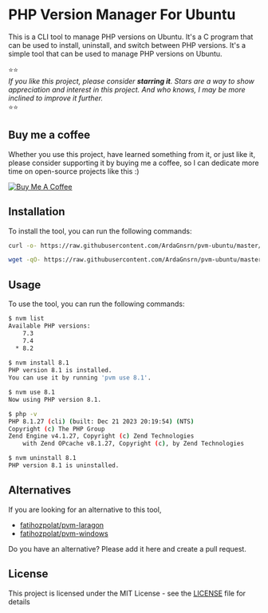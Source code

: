 # PHP Version Manager For Ubuntu

This is a CLI tool to manage PHP versions on Ubuntu. It's a C program that can be used to install, uninstall, and switch between PHP versions. It's a simple tool that can be used to manage PHP versions on Ubuntu.

⭐⭐\
*If you like this project, please consider **starring it**. Stars are a way to show appreciation and interest in this
project. And who knows, I may be more inclined to improve it further.*\
⭐⭐

## Buy me a coffee

Whether you use this project, have learned something from it, or just like it, please consider supporting it by buying
me a coffee, so I can dedicate more time on open-source projects like this :)

<a href="https://www.buymeacoffee.com/ardagnsrn" target="_blank"><img src="https://www.buymeacoffee.com/assets/img/custom_images/orange_img.png" alt="Buy Me A Coffee" style="height: auto !important;width: auto !important;" ></a>

## Installation
To install the tool, you can run the following commands:

```sh
curl -o- https://raw.githubusercontent.com/ArdaGnsrn/pvm-ubuntu/master/install.sh | bash
```
```sh
wget -qO- https://raw.githubusercontent.com/ArdaGnsrn/pvm-ubuntu/master/install.sh | bash
```

## Usage
To use the tool, you can run the following commands:

```sh
$ nvm list
Available PHP versions:
    7.3
    7.4
  * 8.2
  
$ nvm install 8.1
PHP version 8.1 is installed.
You can use it by running 'pvm use 8.1'.

$ nvm use 8.1
Now using PHP version 8.1.

$ php -v
PHP 8.1.27 (cli) (built: Dec 21 2023 20:19:54) (NTS)
Copyright (c) The PHP Group
Zend Engine v4.1.27, Copyright (c) Zend Technologies
    with Zend OPcache v8.1.27, Copyright (c), by Zend Technologies

$ nvm uninstall 8.1
PHP version 8.1 is uninstalled.
```

## Alternatives
If you are looking for an alternative to this tool,
 - [fatihozpolat/pvm-laragon](https://github.com/fatihozpolat/pvm-laragon)
 - [fatihozpolat/pvm-windows](https://github.com/fatihozpolat/pvm-windows)

Do you have an alternative? Please add it here and create a pull request.

## License
This project is licensed under the MIT License - see the [LICENSE](LICENSE) file for details
